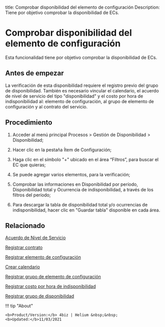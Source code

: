 title: Comprobar disponibilidad del elemento de configuración
Description: Tiene por objetivo comprobar la disponibilidad de ECs.
# Comprobar disponibilidad del elemento de configuración
 
Esta funcionalidad tiene por objetivo comprobar la disponibilidad de ECs.

Antes de empezar
----------------

La verificación de esta disponibilidad requiere el registro previo del grupo de
disponibilidad. También es necesario vincular el calendario, el acuerdo de nivel
de servicio del tipo "disponibilidad" y el costo por hora de indisponibilidad
al: elemento de configuración, al grupo de elemento de configuración y al
contrato del servicio.

Procedimiento
-------------

1.  Acceder al menú principal Procesos \> Gestión de Disponibilidad \>
    Disponibilidad;

2.  Hacer clic en la pestaña Ítem de Configuración;

3.  Haga clic en el símbolo "+" ubicado en el área “Filtros”, para buscar el EC
    que quieras;

4.  Se puede agregar varios elementos, para la verificación;

5.  Comprobar las informaciones en Disponibilidad por período, Disponibilidad
    total y Ocurrencia de indisponibilidad, a través de los filtros del período;

6.  Para descargar la tabla de disponibilidad total y/o ocurrencias de
    indisponibilidad, hacer clic en "Guardar tabla" disponible en cada área.

Relacionado
----------------

[Acuerdo de Nivel de Servicio](/es-es/4biz-helium/processes/service-level/use/service-level-agreement.html)

[Registrar contrato](/es-es/4biz-helium/additional-features/contract-management/use/register-contract.html)

[Registrar elemento de configuración](/es-es/4biz-helium/processes/configuration/use/register-CI.html)

[Crear calendario](/es-es/4biz-helium/platform-administration/time/create-calendar.html)

[Registrar grupo de elemento de configuración](/es-es/4biz-helium/processes/configuration/configuration/register-configuration-item-group.html)

[Registrar costo por hora de indisponibilidad](/es-es/4biz-helium/processes/configuration/use/cost-per-hour-unavailability.html) 

[Registrar grupo de disponibilidad](/es-es/4biz-helium/processes/availability/configuration/register-availability-group.html)

!!! tip "About"

    <b>Product/Version:</b> 4biz | Helium &nbsp;&nbsp;
    <b>Updated:</b>11/03/2021
